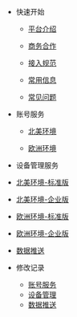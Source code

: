 * 快速开始

	* [平台介绍](en-zh/)  

	* [商务合作](en-zh/Business)  

	* [接入规范](en-zh/Standard/Basic)     

	* [常用信息](en-zh/Standard/Other)   
	
    * [常见问题](en-zh/Standard/Question)  

* 账号服务

  * [北美环境](en-zh/Account-NorthAmericanEnvironment)  
  
  * [欧洲环境](en-zh/Account-EuropeanEnvironment)  
  
* 设备管理服务

 * [北美环境-标准版](en-zh/DevicesStandard-NA)  

 * [北美环境-企业版](en-zh/DevicesEnterprise-NA) 
 
 * [欧洲环境-标准版](en-zh/DevicesStandard-Euro)  

 * [欧洲环境-企业版](en-zh/DevicesEnterprise-Euro)  

* [数据推送](en-zh/DataSubscription) 


* 修改记录  

	* [账号服务](en-zh/ChangeLog/Account)
	* [设备管理](en-zh/ChangeLog/DevicesStandard)
	* [数据推送](en-zh/ChangeLog/DataSubscription)

